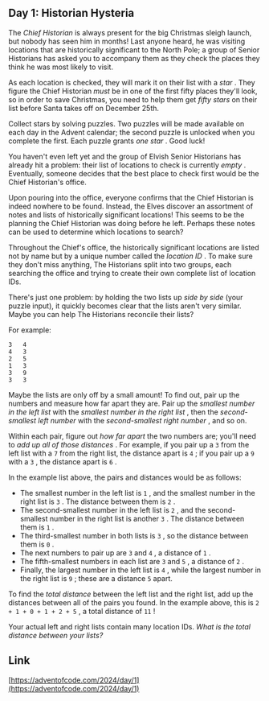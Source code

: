 ## Day 1: Historian Hysteria

The _Chief Historian_ is always present for the big Christmas sleigh launch, but nobody has seen him in months! Last anyone heard, he was visiting locations that are historically significant to the North Pole; a group of Senior Historians has asked you to accompany them as they check the places they think he was most likely to visit.

As each location is checked, they will mark it on their list with a _star_ . They figure the Chief Historian _must_ be in one of the first fifty places they'll look, so in order to save Christmas, you need to help them get _fifty stars_ on their list before Santa takes off on December 25th.

Collect stars by solving puzzles. Two puzzles will be made available on each day in the Advent calendar; the second puzzle is unlocked when you complete the first. Each puzzle grants _one star_ . Good luck!

You haven't even left yet and the group of Elvish Senior Historians has already hit a problem: their list of locations to check is currently _empty_ . Eventually, someone decides that the best place to check first would be the Chief Historian's office.

Upon pouring into the office, everyone confirms that the Chief Historian is indeed nowhere to be found. Instead, the Elves discover an assortment of notes and lists of historically significant locations! This seems to be the planning the Chief Historian was doing before he left. Perhaps these notes can be used to determine which locations to search?

Throughout the Chief's office, the historically significant locations are listed not by name but by a unique number called the _location ID_ . To make sure they don't miss anything, The Historians split into two groups, each searching the office and trying to create their own complete list of location IDs.

There's just one problem: by holding the two lists up _side by side_ (your puzzle input), it quickly becomes clear that the lists aren't very similar. Maybe you can help The Historians reconcile their lists?

For example:

```
3   4
4   3
2   5
1   3
3   9
3   3
```

Maybe the lists are only off by a small amount! To find out, pair up the numbers and measure how far apart they are. Pair up the _smallest number in the left list_ with the _smallest number in the right list_ , then the _second-smallest left number_ with the _second-smallest right number_ , and so on.

Within each pair, figure out _how far apart_ the two numbers are; you'll need to _add up all of those distances_ . For example, if you pair up a `3` from the left list with a `7` from the right list, the distance apart is `4` ; if you pair up a `9` with a `3` , the distance apart is `6` .

In the example list above, the pairs and distances would be as follows:

- The smallest number in the left list is `1` , and the smallest number in the right list is `3` . The distance between them is `2` .
- The second-smallest number in the left list is `2` , and the second-smallest number in the right list is another `3` . The distance between them is `1` .
- The third-smallest number in both lists is `3` , so the distance between them is `0` .
- The next numbers to pair up are `3` and `4` , a distance of `1` .
- The fifth-smallest numbers in each list are `3` and `5` , a distance of `2` .
- Finally, the largest number in the left list is `4` , while the largest number in the right list is `9` ; these are a distance `5` apart.

To find the _total distance_ between the left list and the right list, add up the distances between all of the pairs you found. In the example above, this is `2 + 1 + 0 + 1 + 2 + 5` , a total distance of `11` !

Your actual left and right lists contain many location IDs. _What is the total distance between your lists?_

## Link

[https://adventofcode.com/2024/day/1](https://adventofcode.com/2024/day/1)
